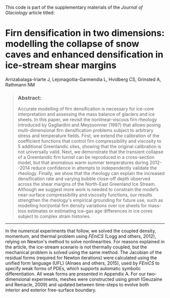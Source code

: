 
This code is part of the supplementary materials of the *Journal of Glaciology* article titled:



# Firn densification in two dimensions: modelling the collapse of snow caves and enhanced densification in ice-stream shear margins

Arrizabalaga-Iriarte J, Lejonagoitia-Garmendia L, Hvidberg CS, Grinsted A, Rathmann NM 

> ###  Abstract:
> 
> Accurate modelling of firn densification is necessary for ice-core interpretation and assessing the mass balance of glaciers and ice sheets. In this paper, we revisit the nonlinear-viscous firn rheology introduced by Gagliardini and Meyssonnier (1997) that allows posing multi-dimensional firn densification problems subject to arbitrary stress and temperature fields. First, we extend the calibration of the coefficient functions that control firn compressibility and viscosity to 5 additional Greenlandic sites, showing that the original calibration is not universally valid. Next, we demonstrate that the transient collapse of a Greenlandic firn tunnel can be reproduced in a cross-section model, but that anomalous warm summer temperatures during 2012--2014 reduce confidence in attempts to independently validate the rheology. Finally, we show that the rheology can explain the increased densification rate and varying bubble close-off depth observed across the shear margins of the North-East Greenland Ice Stream. Although we suggest more work is needed to constrain the model’s near-surface compressibility and viscosity functions, our results strengthen the rheology's empirical grounding for future use, such as modelling horizontal firn density variations over ice sheets for mass-loss estimates or estimating ice–gas age differences in ice cores subject to complex strain histories.

---

In the numerical experiments that follow, we solved the coupled density, momentum, and thermal problem using *FEniCS* (Logg and others, 2012), relying on Newton's method to solve nonlinearities. For reasons explained in the article, the ice-stream scenario is not thermally coupled, but the mechanical problem is solved using the same method. The Jacobian of the residual forms (required for Newton iterations) were calculated using the unified form language (UFL) (Alnaes and others, 2015), used by *FEniCS* to specify weak forms of PDEs, which supports automatic symbolic differentiation. All weak forms are presented in Appendix A. For our two-dimensional experiments, meshes were constructed using *gmsh* (Geuzaine and Remacle, 2009) and updated between time-steps to evolve both interior and exterior free-surface boundary.


